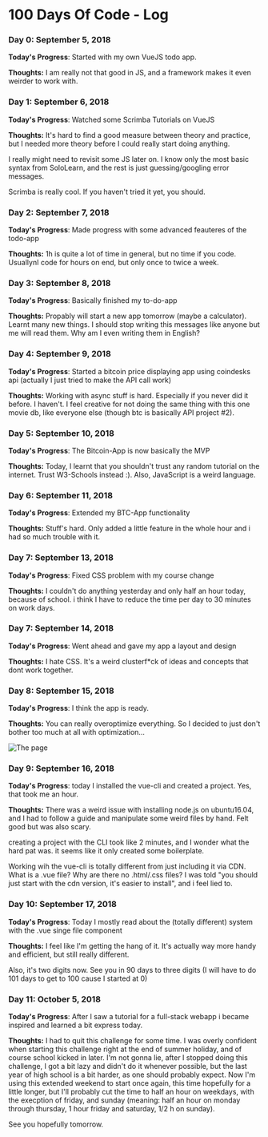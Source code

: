 # 100 Days Of Code - Log

### Day 0: September 5, 2018

**Today's Progress**: Started with my own VueJS todo app.

**Thoughts:** I am really not that good in JS, and a framework makes it even weirder to work with.

### Day 1: September 6, 2018

**Today's Progress**: Watched some Scrimba Tutorials on VueJS

**Thoughts:** It's hard to find a good measure between theory and practice, but I needed more theory before I could really start doing anything.

I really might need to revisit some JS later on. I know only the most basic syntax from SoloLearn, and the rest is just guessing/googling error messages. 

Scrimba is really cool. If you haven't tried it yet, you should.

### Day 2: September 7, 2018

**Today's Progress**: Made progress with some advanced feauteres of the todo-app

**Thoughts:** 1h is quite a lot of time in general, but no time if you code. UsuallynI code for hours on end, but only once to twice a week.

### Day 3: September 8, 2018

**Today's Progress**: Basically finished my to-do-app

**Thoughts:** Propably will start a new app tomorrow (maybe a calculator). Learnt many new things. I should stop writing this messages like anyone but me will read them. Why am I even writing them in English?

### Day 4: September 9, 2018

**Today's Progress**: Started a bitcoin price displaying app using coindesks api (actually I just tried to make the API call work)

**Thoughts:** Working with async stuff is hard. Especially if you never did it before. I haven't. I feel creative for not doing the same thing with this one movie db, like everyone else (though btc is basically API project #2).  


### Day 5: September 10, 2018

**Today's Progress**: The Bitcoin-App is now basically the MVP

**Thoughts:** Today, I learnt that you shouldn't trust any random tutorial on the internet. Trust W3-Schools instead :). Also, JavaScript is a weird language.


### Day 6: September 11, 2018

**Today's Progress**: Extended my BTC-App functionality

**Thoughts:** Stuff's hard. Only added a little feature in the whole hour and i had so much trouble with it.


### Day 7: September 13, 2018

**Today's Progress**: Fixed CSS problem with my course change

**Thoughts:** I couldn't do anything yesterday and only half an hour today, because of school. i think I have to reduce the time per day to 30 minutes on work days.


### Day 7: September 14, 2018

**Today's Progress**: Went ahead and gave my app a layout and design

**Thoughts:** I hate CSS. It's a weird clusterf\*ck of ideas and concepts that dont work together.



### Day 8: September 15, 2018

**Today's Progress**: I think the app is ready.

**Thoughts:** You can really overoptimize everything. So I decided to just don't bother too much at all with optimization...

![The page](https://imgur.com/RzrhJVr.png)



### Day 9: September 16, 2018

**Today's Progress**: today I installed the vue-cli and created a project. Yes, that took me an hour.

**Thoughts:** There was a weird issue with installing node.js on ubuntu16.04, and I had to follow a guide and manipulate some weird files by hand. Felt good but was also scary.

creating a project with the CLI took like 2 minutes, and I wonder what the hard pat was. it seems like it only created some boilerplate.

Working wih the vue-cli is totally different from just including it via CDN. What is a .vue file? Why are there no .html/.css files? I was told "you should just start with the cdn version, it's easier to install", and i feel lied to.


### Day 10: September 17, 2018

**Today's Progress**: Today I mostly read about the (totally different) system with the .vue singe file component

**Thoughts:** I feel like I'm getting the hang of it. It's actually way more handy and efficient, but still really different.

Also, it's two digits now. See you in 90 days to three digits (I will have to do 101 days to get to 100 cause I started at 0)

### Day 11: October 5, 2018

**Today's Progress**: After I saw a tutorial for a full-stack webapp i became inspired and learned a bit express today.

**Thoughts:** I had to quit this challenge for some time. I was overly confident when starting this challenge right at the end of summer holiday, and of course school kicked in later. I'm not gonna lie, after I stopped doing this challenge, I got a bit lazy and didn't do it whenever possible, but the last year of high school is a bit harder, as one should probably expect. Now I'm using this extended weekend to start once again, this time hopefully for a little longer, but I'll probably cut the time to half an hour on weekdays, with the execption of friday, and sunday (meaning: half an hour on monday through thursday, 1 hour friday and saturday, 1/2 h on sunday).

See you hopefully tomorrow.

